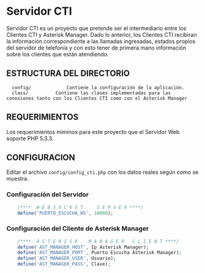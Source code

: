 Servidor CTI
============================

Servidor CTI es un proyecto que pretende ser el intermediario entre los Clientes CTI y Asterisk Manager. Dado lo anterior, los Clientes CTI recibiran la información correspondiente a las llamadas ingresadas, estados propios del servidor de telefonía y con esto tener de primera mano información sobre los clientes que están atendiendo.

ESTRUCTURA DEL DIRECTORIO
-------------------

      config/             Contiene la configuración de la aplicación.
      class/		  Contiene las clases implementadas para las conexiones tanto con los Clientes CTI como con el Asterisk Manager


REQUERIMIENTOS
------------

Los requerimientos míminos para este proyecto que el Servidor Web soporte PHP 5.3.3.


CONFIGURACION
-------------

Editar el archivo `config/config_cti.php` con los datos reales según como se muestra.

### Configuración del Servidor
```php
	/****  W E B S O C K E T     S E R V E R ****/
	define('PUERTO_ESCUCHA_WS', 10000);
```

### Configuración del Cliente de Asterisk Manager
```php
	/****  A S T E R I S K    M A N A G E R   C L I E N T ****/
	define('AST_MANAGER_HOST', Ip Asterisk Manager);
	define('AST_MANAGER_PORT', Puerto Escucha Asterisk Manager);
	define('AST_MANAGER_USER', Usuario);
	define('AST_MANAGER_PASS', Clave);
```
